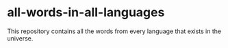 # all-words-in-all-languages
This repository contains all the words from every language that exists in the universe.
